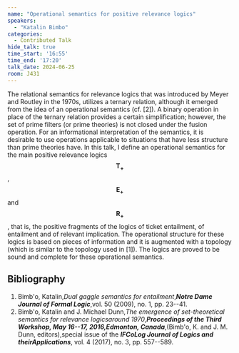 ```yaml
---
name: "Operational semantics for positive relevance logics"
speakers:
  - "Katalin Bimbo"
categories:
  - Contributed Talk
hide_talk: true
time_start: '16:55'
time_end: '17:20'
talk_date: 2024-06-25
room: J431
---
```





The relational semantics for relevance logics that was introduced by Meyer 
and Routley in the 1970s, utilizes a ternary relation, although it emerged 
from the idea of an operational semantics (cf. [2]).  A binary operation 
in place of the ternary relation provides a certain simplification; however, 
the set of prime filters (or prime theories) is not closed under the fusion 
operation.  For an informational interpretation of the semantics, it is 
desirable to use operations applicable to situations that have less structure
than prime theories have.  In this talk, I define an operational semantics 
for the main positive relevance logics $$\mathbf{T_+}$$, $$\mathbf{E_+}$$ and 
$$\mathbf{R_+}$$, that is, the positive fragments of the logics of ticket 
entailment, of entailment and of relevant implication.  The operational 
structure for these logics is based on pieces of information and it is 
augmented with a topology (which is similar to the topology used in [1]). 
The logics are proved to be sound and complete for these operational 
semantics.

## Bibliography


1. Bimb'o, Katalin,_Dual gaggle semantics for entailment_,**_Notre Dame Journal of Formal Logic_**,vol. 50 (2009), no. 1, pp. 23--41.
2. Bimb'o, Katalin and J. Michael Dunn,_The emergence of set-theoretical semantics for relevance logicsaround 1970_,**_Proceedings of the Third Workshop, May 16--17, 2016,Edmonton, Canada_**,(Bimb\'o, K. and J. M. Dunn, editors),special issue of the **_IFCoLog Journal of Logics and theirApplications_**, vol. 4 (2017), no. 3, pp. 557--589.






